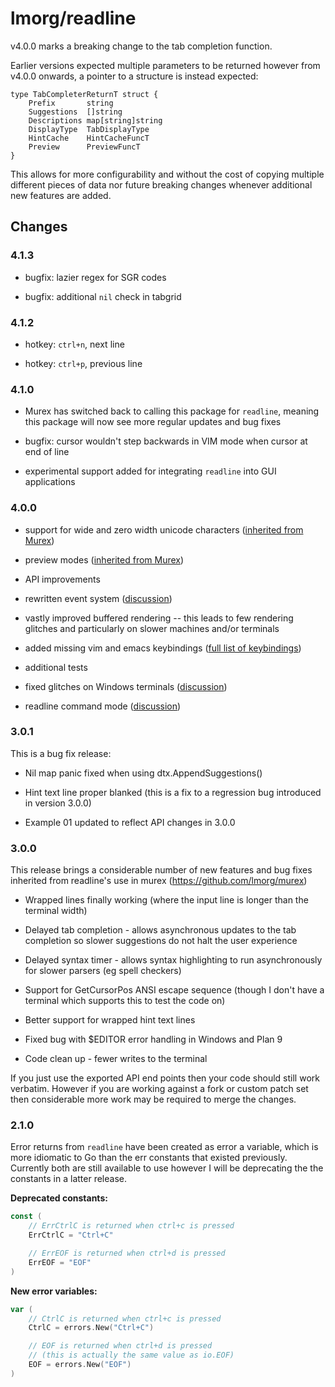 # lmorg/readline

v4.0.0 marks a breaking change to the tab completion function.

Earlier versions expected multiple parameters to be returned however from
v4.0.0 onwards, a pointer to a structure is instead expected:
```
type TabCompleterReturnT struct {
	Prefix       string
	Suggestions  []string
	Descriptions map[string]string
	DisplayType  TabDisplayType
	HintCache    HintCacheFuncT
	Preview      PreviewFuncT
}
```
This allows for more configurability and without the cost of copying multiple
different pieces of data nor future breaking changes whenever additional new
features are added.

## Changes

### 4.1.3

* bugfix: lazier regex for SGR codes 

* bugfix: additional `nil` check in tabgrid

### 4.1.2

* hotkey: `ctrl+n`, next line

* hotkey: `ctrl+p`, previous line 

### 4.1.0

* Murex has switched back to calling this package for `readline`, meaning this
  package will now see more regular updates and bug fixes

* bugfix: cursor wouldn't step backwards in VIM mode when cursor at end of line

* experimental support added for integrating `readline` into GUI applications

### 4.0.0

* support for wide and zero width unicode characters
  ([inherited from Murex](https://murex.rocks/changelog/v4.0.html))

* preview modes
  ([inherited from Murex](https://murex.rocks/user-guide/interactive-shell.html#preview))

* API improvements

* rewritten event system
  ([discussion](https://github.com/lmorg/murex/discussions/799))

* vastly improved buffered rendering -- this leads to few rendering glitches
  and particularly on slower machines and/or terminals

* added missing vim and emacs keybindings
  ([full list of keybindings](listhttps://murex.rocks/user-guide/terminal-keys.html))

* additional tests

* fixed glitches on Windows terminals
  ([discussion](https://github.com/lmorg/murex/issues/630))

* readline command mode
  ([discussion](https://github.com/lmorg/murex/discussions/905))

### 3.0.1

This is a bug fix release:

* Nil map panic fixed when using dtx.AppendSuggestions()

* Hint text line proper blanked (this is a fix to a regression bug introduced
  in version 3.0.0)

* Example 01 updated to reflect API changes in 3.0.0

### 3.0.0

This release brings a considerable number of new features and bug fixes
inherited from readline's use in murex (https://github.com/lmorg/murex)

* Wrapped lines finally working (where the input line is longer than the
  terminal width)

* Delayed tab completion - allows asynchronous updates to the tab completion so
  slower suggestions do not halt the user experience

* Delayed syntax timer - allows syntax highlighting to run asynchronously for
  slower parsers (eg spell checkers)

* Support for GetCursorPos ANSI escape sequence (though I don't have a terminal
  which supports this to test the code on)

* Better support for wrapped hint text lines

* Fixed bug with $EDITOR error handling in Windows and Plan 9

* Code clean up - fewer writes to the terminal

If you just use the exported API end points then your code should still work
verbatim. However if you are working against a fork or custom patch set then
considerable more work may be required to merge the changes.

### 2.1.0

Error returns from `readline` have been created as error a variable, which is
more idiomatic to Go than the err constants that existed previously. Currently
both are still available to use however I will be deprecating the the constants
in a latter release.

**Deprecated constants:**
```go
const (
	// ErrCtrlC is returned when ctrl+c is pressed
	ErrCtrlC = "Ctrl+C"

	// ErrEOF is returned when ctrl+d is pressed
	ErrEOF = "EOF"
)
```

**New error variables:**
```go
var (
	// CtrlC is returned when ctrl+c is pressed
	CtrlC = errors.New("Ctrl+C")

	// EOF is returned when ctrl+d is pressed
	// (this is actually the same value as io.EOF)
	EOF = errors.New("EOF")
)
```

